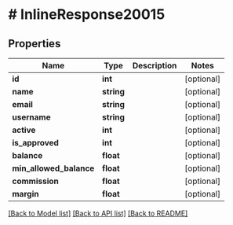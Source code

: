 # # InlineResponse20015

## Properties

Name | Type | Description | Notes
------------ | ------------- | ------------- | -------------
**id** | **int** |  | [optional] 
**name** | **string** |  | [optional] 
**email** | **string** |  | [optional] 
**username** | **string** |  | [optional] 
**active** | **int** |  | [optional] 
**is_approved** | **int** |  | [optional] 
**balance** | **float** |  | [optional] 
**min_allowed_balance** | **float** |  | [optional] 
**commission** | **float** |  | [optional] 
**margin** | **float** |  | [optional] 

[[Back to Model list]](../../README.md#documentation-for-models) [[Back to API list]](../../README.md#documentation-for-api-endpoints) [[Back to README]](../../README.md)


